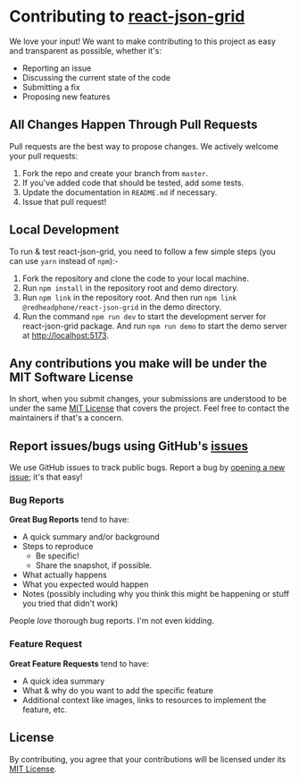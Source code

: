 # Contributing to [react-json-grid](https://github.com/RedHeadphone/react-json-grid)

We love your input! We want to make contributing to this project as easy and transparent as possible, whether it's:

-   Reporting an issue
-   Discussing the current state of the code
-   Submitting a fix
-   Proposing new features

## All Changes Happen Through Pull Requests

Pull requests are the best way to propose changes. We actively welcome your pull requests:

1.  Fork the repo and create your branch from `master`.
2.  If you've added code that should be tested, add some tests.
3.  Update the documentation in `README.md` if necessary.
4.  Issue that pull request!

## Local Development

To run & test react-json-grid, you need to follow a few simple steps (you can use `yarn` instead of `npm`):-

1.  Fork the repository and clone the code to your local machine.
2.  Run `npm install` in the repository root and demo directory.
3.  Run `npm link` in the repository root. And then run `npm link @redheadphone/react-json-grid` in the demo directory.
3.  Run the command `npm run dev` to start the development server for react-json-grid package. And run `npm run demo` to start the demo server at <http://localhost:5173>.

## Any contributions you make will be under the MIT Software License

In short, when you submit changes, your submissions are understood to be under the same [MIT License](http://choosealicense.com/licenses/mit/) that covers the project. Feel free to contact the maintainers if that's a concern.

## Report issues/bugs using GitHub's [issues](https://github.com/RedHeadphone/react-json-grid/issues)

We use GitHub issues to track public bugs. Report a bug by [opening a new issue](https://github.com/RedHeadphone/react-json-grid/issues/new/choose); it's that easy!

### Bug Reports

**Great Bug Reports** tend to have:

-   A quick summary and/or background
-   Steps to reproduce
    -   Be specific!
    -   Share the snapshot, if possible.
-   What actually happens
-   What you expected would happen
-   Notes (possibly including why you think this might be happening or stuff you tried that didn't work)

People _love_ thorough bug reports. I'm not even kidding.

### Feature Request

**Great Feature Requests** tend to have:

-   A quick idea summary
-   What & why do you want to add the specific feature
-   Additional context like images, links to resources to implement the feature, etc.

## License

By contributing, you agree that your contributions will be licensed under its [MIT License](./LICENSE).